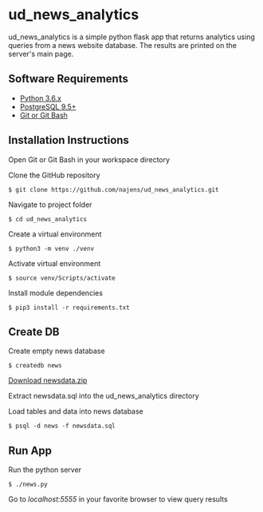 # ud_news_analytics

ud_news_analytics is a simple python flask app that returns analytics using queries from a news website database. The results are printed on the server's main page.

## Software Requirements

- [Python 3.6.x](https://www.python.org/downloads/release/python-2714/)
- [PostgreSQL 9.5+](https://www.postgresql.org/download/)
- [Git or Git Bash](https://git-scm.com/downloads)

## Installation Instructions

Open Git or Git Bash in your workspace directory

Clone the GitHub repository
```
$ git clone https://github.com/najens/ud_news_analytics.git
```

Navigate to project folder
```
$ cd ud_news_analytics
```

Create a virtual environment
```
$ python3 -m venv ./venv
```

Activate virtual environment
```
$ source venv/Scripts/activate
```

Install module dependencies
```
$ pip3 install -r requirements.txt
```

## Create DB

Create empty news database
```
$ createdb news
```

[Download newsdata.zip](https://d17h27t6h515a5.cloudfront.net/topher/2016/August/57b5f748_newsdata/newsdata.zip)

Extract newsdata.sql into the ud_news_analytics directory

Load tables and data into news database
```
$ psql -d news -f newsdata.sql
```

## Run App

Run the python server
```
$ ./news.py
```

Go to *localhost:5555* in your favorite browser to view query results
